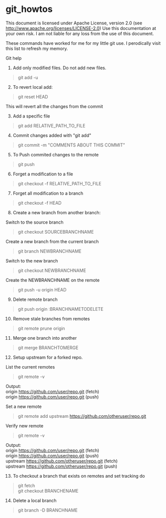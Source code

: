 git_howtos
==========

This document is licensed under Apache License, version 2.0 (see http://www.apache.org/licenses/LICENSE-2.0)
Use this documentation at your own risk. I am not liable for any loss from the use of this document.

These commands have worked for me for my little git use. I perodically visit this list to refresh my memory.

Git help


1) Add only modified files. Do not add new files.
>git add -u

2) To revert local add:
>git reset HEAD

This will revert all the changes from the commit


3) Add a specific file
>git add RELATIVE_PATH_TO_FILE


4) Commit changes added with "git add"
>git commit -m "COMMENTS ABOUT THIS COMMIT"<br>


5) To Push commited changes to the remote
>git push


6) Forget a modification to a file
>git checkout -f RELATIVE_PATH_TO_FILE


7) Forget all modification to a branch
>git checkout -f HEAD


8) Create a new branch from another branch:

Switch to the source branch
>git checkout SOURCEBRANCHNAME

Create a new branch from the current branch
>git branch NEWBRANCHNAME

Switch to the new branch
>git checkout NEWBRANCHNAME

Create the NEWBRANCHNAME on the remote
>git push -u origin HEAD


9) Delete remote branch
>git push origin :BRANCHNAMETODELETE


10) Remove stale branches from remotes
>git remote prune origin


11) Merge one branch into another
>git merge BRANCHTOMERGE


12) Setup upstream for a forked repo.

List the current remotes
>git remote -v

Output:<br>
origin  https://github.com/user/repo.git (fetch)<br>
origin  https://github.com/user/repo.git (push)

Set a new remote
>git remote add upstream https://github.com/otheruser/repo.git

Verify new remote
>git remote -v

Output:<br>
origin    https://github.com/user/repo.git (fetch)<br>
origin    https://github.com/user/repo.git (push)<br>
upstream  https://github.com/otheruser/repo.git (fetch)<br>
upstream  https://github.com/otheruser/repo.git (push)


13) To checkout a branch that exists on remotes and set tracking do
>git fetch<br>
>git checkout BRANCHENAME


14) Delete a local branch
>git branch -D BRANCHNAME



